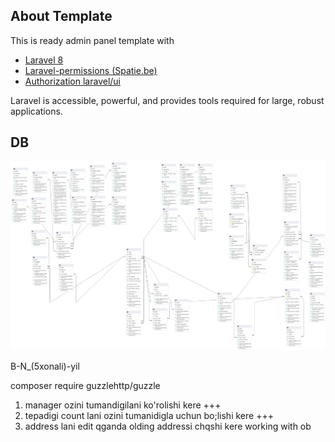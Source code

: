 ## About Template

This is ready admin panel template with
- [Laravel 8](https://laravel.com/docs/8.x)
- [Laravel-permissions (Spatie.be)](https://spatie.be/docs/laravel-permission/v3/introduction)
- [Authorization laravel/ui](https://github.com/laravel/ui)

Laravel is accessible, powerful, and provides tools required for large, robust applications.

## DB

<img src="./db_system.png"/>

B-N_(5xonali)-yil

composer require guzzlehttp/guzzle

1) manager ozini tumandigilani ko'rolishi kere  +++
2) tepadigi count lani ozini tumanidigla uchun bo;lishi kere  +++
3) address lani edit qganda olding addressi chqshi kere
working with ob